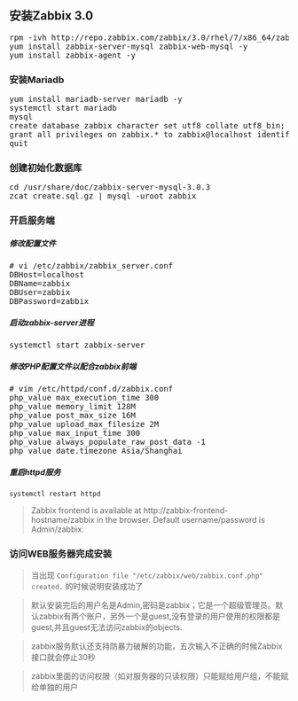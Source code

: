 ## 安装Zabbix 3.0

<pre>
rpm -ivh http://repo.zabbix.com/zabbix/3.0/rhel/7/x86_64/zabbix-release-3.0-1.el7.noarch.rpm
yum install zabbix-server-mysql zabbix-web-mysql -y
yum install zabbix-agent -y
</pre>

### 安装Mariadb

<pre>
yum install mariadb-server mariadb -y
systemctl start mariadb
mysql
create database zabbix character set utf8 collate utf8_bin;
grant all privileges on zabbix.* to zabbix@localhost identified by 'zabbix';
quit
</pre>

### 创建初始化数据库

<pre>
cd /usr/share/doc/zabbix-server-mysql-3.0.3
zcat create.sql.gz | mysql -uroot zabbix
</pre>

### 开启服务端

##### 修改配置文件 
<pre>
# vi /etc/zabbix/zabbix_server.conf
DBHost=localhost
DBName=zabbix
DBUser=zabbix
DBPassword=zabbix
</pre>

##### 启动zabbix-server进程

<pre>
systemctl start zabbix-server 
</pre>

##### 修改PHP配置文件以配合zabbix前端

<pre>
# vim /etc/httpd/conf.d/zabbix.conf
php_value max_execution_time 300
php_value memory_limit 128M
php_value post_max_size 16M
php_value upload_max_filesize 2M
php_value max_input_time 300
php_value always_populate_raw_post_data -1
php_value date.timezone Asia/Shanghai
</pre>

##### 重启httpd服务

    systemctl restart httpd

> Zabbix frontend is available at http://zabbix-frontend-hostname/zabbix in the browser. Default username/password is Admin/zabbix.

### 访问WEB服务器完成安装

> 当出现 `Configuration file "/etc/zabbix/web/zabbix.conf.php" created.` 的时候说明安装成功了

> 默认安装完后的用户名是Admin,密码是zabbix；它是一个超级管理员。默认zabbix有两个账户，另外一个是guest,没有登录的用户使用的权限都是guest,并且guest无法访问zabbix的objects.

> zabbix服务默认还支持防暴力破解的功能，五次输入不正确的时候Zabbix接口就会停止30秒

> zabbix里面的访问权限（如对服务器的只读权限）只能赋给用户组，不能赋给单独的用户

